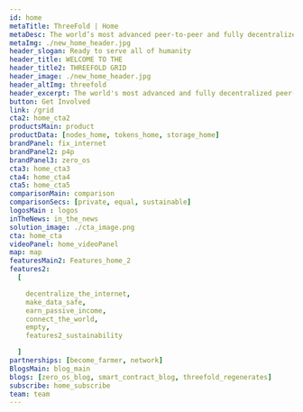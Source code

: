 ```yaml
---
id: home
metaTitle: ThreeFold | Home
metaDesc: The world’s most advanced peer-to-peer and fully decentralized Internet infrastructure, now ready to host the world’s data and workloads.
metaImg: ./new_home_header.jpg
header_slogan: Ready to serve all of humanity
header_title: WELCOME TO THE 
header_title2: THREEFOLD GRID
header_image: ./new_home_header.jpg
header_altImg: threefold
header_excerpt: The world's most advanced and fully decentralized peer-to-peer cloud infrastructure is now ready to host the world's data and workloads.
button: Get Involved
link: /grid
cta2: home_cta2
productsMain: product
productData: [nodes_home, tokens_home, storage_home]
brandPanel: fix_internet
brandPanel2: p4p
brandPanel3: zero_os
cta3: home_cta3
cta4: home_cta4
cta5: home_cta5
comparisonMain: comparison
comparisonSecs: [private, equal, sustainable]
logosMain : logos
inTheNews: in_the_news
solution_image: ./cta_image.png
cta: home_cta
videoPanel: home_videoPanel
map: map
featuresMain2: Features_home_2
features2:
  [

    decentralize_the_internet,
    make_data_safe,
    earn_passive_income,
    connect_the_world,
    empty,
    features2_sustainability

  ]
partnerships: [become_farmer, network]
BlogsMain: blog_main
blogs: [zero_os_blog, smart_contract_blog, threefold_regenerates]
subscribe: home_subscribe
team: team
---
```


<!-- header: home_header
solution_image: ./home_header.png -->
<!--  -->

<!-- solution_image3: ./carbon_neutral.png
header: carbon_neutral -->

<!-- logos: logo1
logosMain : logo_home -->
